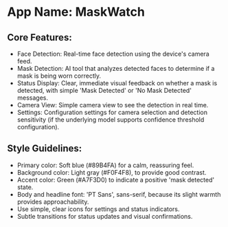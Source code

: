 # **App Name**: MaskWatch

## Core Features:

- Face Detection: Real-time face detection using the device's camera feed.
- Mask Detection: AI tool that analyzes detected faces to determine if a mask is being worn correctly.
- Status Display: Clear, immediate visual feedback on whether a mask is detected, with simple 'Mask Detected' or 'No Mask Detected' messages.
- Camera View: Simple camera view to see the detection in real time.
- Settings: Configuration settings for camera selection and detection sensitivity (if the underlying model supports confidence threshold configuration).

## Style Guidelines:

- Primary color: Soft blue (#89B4FA) for a calm, reassuring feel.
- Background color: Light gray (#F0F4F8), to provide good contrast.
- Accent color: Green (#A7F3D0) to indicate a positive 'mask detected' state.
- Body and headline font: 'PT Sans', sans-serif, because its slight warmth provides approachability.
- Use simple, clear icons for settings and status indicators.
- Subtle transitions for status updates and visual confirmations.